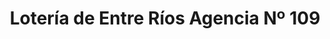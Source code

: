 ---
title: "Lotería de Entre Ríos Agencia Nº 109"
url: /concordia/loteria-de-entre-rios-agencia-no-109/
shop: Lotterie
---